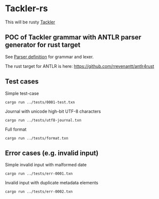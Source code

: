 # Tackler-rs

This will be rusty [Tackler](https://gitlab.com/e257/accounting/tackler)

## POC of Tackler grammar with ANTLR parser generator for rust target

See [Parser definition](../tackler-core/src/parser/txn_antlr/readme.adoc) for grammar and lexer.

The rust target for ANTLR is here: https://github.com/rrevenantt/antlr4rust


## Test cases

Simple test-case

    cargo run ../tests/0001-test.txn

Journal with unicode high-bit UTF-8 characters

    cargo run ../tests/utf8-journal.txn

Full format

    cargo run ../tests/format.txn

## Error cases (e.g. invalid input)

Simple invalid input with malformed date

    cargo run ../tests/err-0001.txn

Invalid input with duplicate metadata elements

    cargo run ../tests/err-0002.txn

